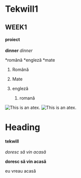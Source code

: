 # Tekwill1
## WEEK1
#### proiect 
**dinner**
*dinner*

*romănă
*engleză
*mate

1. Română
2. Mate
 1. engleză 

    1. romană 

![This is an atex.](https://www.google.com/url?sa=i&url=https%3A%2F%2Fro.pinterest.com%2Fson_luci%2Funicorni-cute%2F&psig=AOvVaw1VgM2T6TuZ1FS88Rzoop-Z&ust=1700672204503000&source=images&cd=vfe&ved=0CBEQjRxqFwoTCNDp2ebH1YIDFQAAAAAdAAAAABAE)
![This is an atex.](https://www.google.com/url?sa=i&url=https%3A%2F%2Fwww.wattpad.com%2F349437240-the-unicorn-poze-cu-unicorni&psig=AOvVaw1VgM2T6TuZ1FS88Rzoop-Z&ust=1700672204503000&source=images&cd=vfe&ved=0CBEQjRxqFwoTCNDp2ebH1YIDFQAAAAAdAAAAABAI)
# Heading
#### tekwill
*doresc să vin acasă*

**doresc să vin acasă**



eu vreau acasă 